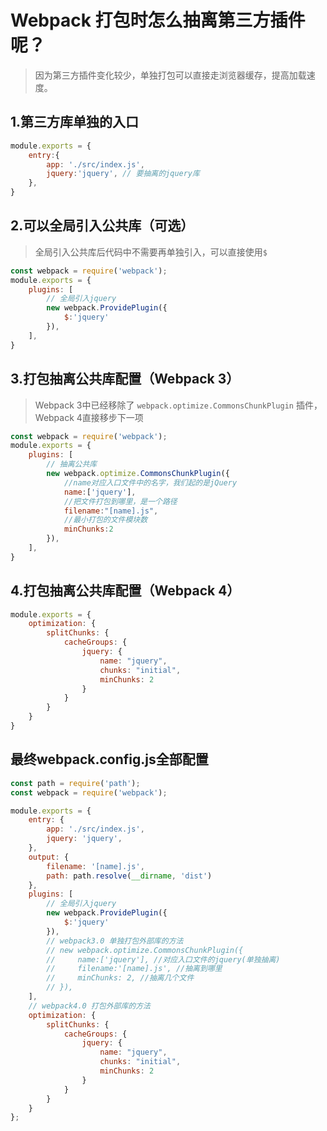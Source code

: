 # Webpack 打包时怎么抽离第三方插件呢？
> 因为第三方插件变化较少，单独打包可以直接走浏览器缓存，提高加载速度。

## 1.第三方库单独的入口

```js
module.exports = {
    entry:{
        app: './src/index.js',
        jquery:'jquery', // 要抽离的jquery库
    },
}
```

## 2.可以全局引入公共库（可选）
> 全局引入公共库后代码中不需要再单独引入，可以直接使用`$`  

```js
const webpack = require('webpack');
module.exports = {
    plugins: [
        // 全局引入jquery
        new webpack.ProvidePlugin({
            $:'jquery'
        }),
    ],
}
```

## 3.打包抽离公共库配置（Webpack 3）
> Webpack 3中已经移除了 `webpack.optimize.CommonsChunkPlugin` 插件，Webpack 4直接移步下一项  

```js
const webpack = require('webpack');
module.exports = {
    plugins: [
        // 抽离公共库
        new webpack.optimize.CommonsChunkPlugin({
            //name对应入口文件中的名字，我们起的是jQuery
            name:['jquery'],
            //把文件打包到哪里，是一个路径
            filename:"[name].js",
            //最小打包的文件模块数
            minChunks:2
        }),
    ],
}
```

## 4.打包抽离公共库配置（Webpack 4）

```js
module.exports = {
    optimization: {
        splitChunks: {
            cacheGroups: {
                jquery: {
                    name: "jquery",
                    chunks: "initial",
                    minChunks: 2
                }
            }
        }
    }
}
```

## 最终webpack.config.js全部配置
```js
const path = require('path');
const webpack = require('webpack');

module.exports = {
    entry: {
        app: './src/index.js',
        jquery: 'jquery',
    },
    output: {
        filename: '[name].js',
        path: path.resolve(__dirname, 'dist')
    },
    plugins: [
        // 全局引入jquery
        new webpack.ProvidePlugin({
            $:'jquery'
        }),
        // webpack3.0 单独打包外部库的方法
        // new webpack.optimize.CommonsChunkPlugin({
        //     name:['jquery'], //对应入口文件的jquery(单独抽离)
        //     filename:'[name].js', //抽离到哪里
        //     minChunks: 2, //抽离几个文件
        // }),
    ],
    // webpack4.0 打包外部库的方法
    optimization: {
        splitChunks: {
            cacheGroups: {
                jquery: {
                    name: "jquery",
                    chunks: "initial",
                    minChunks: 2
                }
            }
        }
    }
};
```